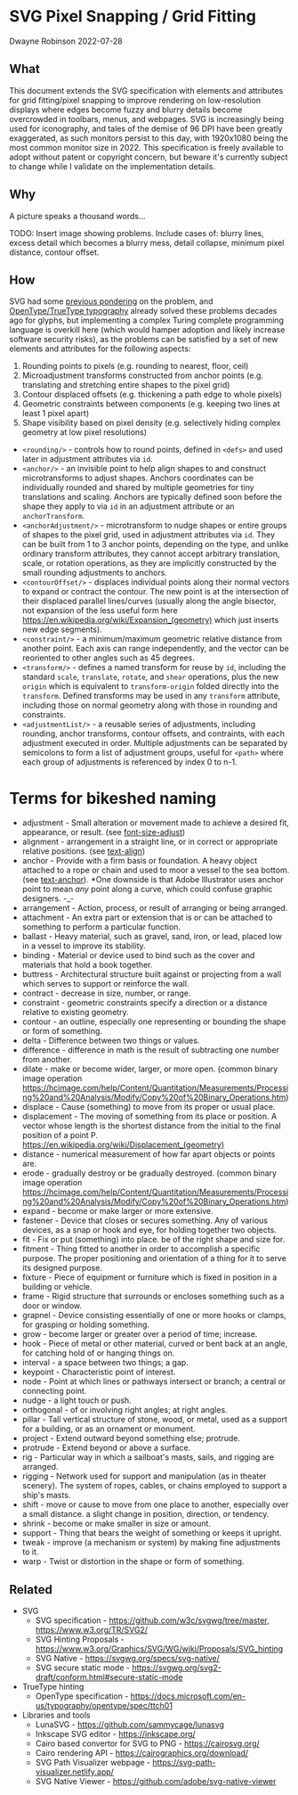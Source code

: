 # SVG Pixel Snapping / Grid Fitting

Dwayne Robinson 2022-07-28

## What

This document extends the SVG specification with elements and attributes for grid fitting/pixel snapping to improve rendering on low-resolution displays where edges become fuzzy and blurry details become overcrowded in toolbars, menus, and webpages. SVG is increasingly being used for iconography, and tales of the demise of 96 DPI have been greatly exaggerated, as such monitors persist to this day, with 1920x1080 being the most common monitor size in 2022. This specification is freely available to adopt without patent or copyright concern, but beware it's currently subject to change while I validate on the implementation details.

## Why

A picture speaks a thousand words...

TODO: Insert image showing problems. Include cases of: blurry lines, excess detail which becomes a blurry mess, detail collapse, minimum pixel distance, contour offset.

## How

SVG had some [previous pondering](https://www.w3.org/Graphics/SVG/WG/wiki/Proposals/SVG_hinting) on the problem, and [OpenType/TrueType typography](https://docs.microsoft.com/en-us/typography/opentype/spec/ttch01) already solved these problems decades ago for glyphs, but implementing a complex Turing complete programming language is overkill here (which would hamper adoption and likely increase software security risks), as the problems can be satisfied by a set of new elements and attributes for the following aspects:

1. Rounding points to pixels (e.g. rounding to nearest, floor, ceil)
2. Microadjustment transforms constructed from anchor points (e.g. translating and stretching entire shapes to the pixel grid)
3. Contour displaced offsets (e.g. thickening a path edge to whole pixels)
4. Geometric constraints between components (e.g. keeping two lines at least 1 pixel apart)
5. Shape visibility based on pixel density (e.g. selectively hiding complex geometry at low pixel resolutions)

- `<rounding/>` - controls how to round points, defined in `<defs>` and used later in adjustment attributes via `id`.
- `<anchor/>` - an invisible point to help align shapes to and construct microtransforms to adjust shapes. Anchors coordinates can be individually rounded and shared by multiple geometries for tiny translations and scaling. Anchors are typically defined soon before the shape they apply to via `id` in an adjustment attribute or an `anchorTransform`.
- `<anchorAdjustment/>` - microtransform to nudge shapes or entire groups of shapes to the pixel grid, used in adjustment attributes via `id`. They can be built from 1 to 3 anchor points, depending on the type, and unlike ordinary transform attributes, they cannot accept arbitrary translation, scale, or rotation operations, as they are implicitly constructed by the small rounding adjustments to anchors.
- `<contourOffset/>` - displaces individual points along their normal vectors to expand or contract the contour. The new point is at the intersection of their displaced parallel lines/curves (usually along the angle bisector, not expansion of the less useful form here https://en.wikipedia.org/wiki/Expansion_(geometry) which just inserts new edge segments).
- `<constraint/>` - a minimum/maximum geometric relative distance from another point. Each axis can range independently, and the vector can be reoriented to other angles such as 45 degrees.
- `<transform/>` - defines a named transform for reuse by `id`, including the standard `scale`, `translate`, `rotate`, and `shear` operations, plus the new `origin` which is equivalent to `transform-origin` folded directly into the `transform`. Defined transforms may be used in any `transform` attribute, including those on normal geometry along with those in rounding and constraints.
- `<adjustmentList/>` - a reusable series of adjustments, including rounding, anchor transforms, contour offsets, and contraints, with each adjustment executed in order. Multiple adjustments can be separated by semicolons to form a list of adjustment groups, useful for `<path>` where each group of adjustments is referenced by index 0 to n-1. 

# Terms for bikeshed naming

- adjustment - Small alteration or movement made to achieve a desired fit, appearance, or result. (see [font-size-adjust](https://developer.mozilla.org/en-US/docs/Web/CSS/font-size-adjust))
- alignment - arrangement in a straight line, or in correct or appropriate relative positions. (see [text-align](https://developer.mozilla.org/en-US/docs/Web/CSS/text-align))
- anchor - Provide with a firm basis or foundation. A heavy object attached to a rope or chain and used to moor a vessel to the sea bottom. (see [text-anchor](https://developer.mozilla.org/en-US/docs/Web/SVG/Attribute/text-anchor)). *One downside is that Adobe Illustrator uses anchor point to mean *any* point along a curve, which could confuse graphic designers. -_-
- arrangement - Action, process, or result of arranging or being arranged.
- attachment - An extra part or extension that is or can be attached to something to perform a particular function.
- ballast - Heavy material, such as gravel, sand, iron, or lead, placed low in a vessel to improve its stability.
- binding - Material or device used to bind such as the cover and materials that hold a book together.
- buttress - Architectural structure built against or projecting from a wall which serves to support or reinforce the wall.
- contract - decrease in size, number, or range.
- constraint - geometric constraints specify a direction or a distance relative to existing geometry.
- contour - an outline, especially one representing or bounding the shape or form of something.
- delta - Difference between two things or values.
- difference - difference in math is the result of subtracting one number from another.
- dilate - make or become wider, larger, or more open. (common binary image operation https://hcimage.com/help/Content/Quantitation/Measurements/Processing%20and%20Analysis/Modify/Copy%20of%20Binary_Operations.htm)
- displace - Cause (something) to move from its proper or usual place.
- displacement - The moving of something from its place or position. A vector whose length is the shortest distance from the initial to the final position of a point P. https://en.wikipedia.org/wiki/Displacement_(geometry)
- distance - numerical measurement of how far apart objects or points are.
- erode - gradually destroy or be gradually destroyed. (common binary image operation https://hcimage.com/help/Content/Quantitation/Measurements/Processing%20and%20Analysis/Modify/Copy%20of%20Binary_Operations.htm)
- expand - become or make larger or more extensive.
- fastener - Device that closes or secures something. Any of various devices, as a snap or hook and eye, for holding together two objects.
- fit - Fix or put (something) into place. be of the right shape and size for.
- fitment - Thing fitted to another in order to accomplish a specific purpose. The proper positioning and orientation of a thing for it to serve its designed purpose.
- fixture - Piece of equipment or furniture which is fixed in position in a building or vehicle.
- frame - Rigid structure that surrounds or encloses something such as a door or window.
- grapnel - Device consisting essentially of one or more hooks or clamps, for grasping or holding something.
- grow - become larger or greater over a period of time; increase.
- hook - Piece of metal or other material, curved or bent back at an angle, for catching hold of or hanging things on.
- interval - a space between two things; a gap.
- keypoint - Characteristic point of interest.
- node - Point at which lines or pathways intersect or branch; a central or connecting point.
- nudge - a light touch or push.
- orthogonal - of or involving right angles; at right angles.
- pillar - Tall vertical structure of stone, wood, or metal, used as a support for a building, or as an ornament or monument.
- project - Extend outward beyond something else; protrude.
- protrude - Extend beyond or above a surface.
- rig - Particular way in which a sailboat's masts, sails, and rigging are arranged.
- rigging - Network used for support and manipulation (as in theater scenery). The system of ropes, cables, or chains employed to support a ship's masts.
- shift - move or cause to move from one place to another, especially over a small distance. a slight change in position, direction, or tendency.
- shrink - become or make smaller in size or amount.
- support - Thing that bears the weight of something or keeps it upright.
- tweak - improve (a mechanism or system) by making fine adjustments to it.
- warp - Twist or distortion in the shape or form of something.

## Related

- SVG
    - SVG specification - https://github.com/w3c/svgwg/tree/master, https://www.w3.org/TR/SVG2/
    - SVG Hinting Proposals - https://www.w3.org/Graphics/SVG/WG/wiki/Proposals/SVG_hinting
    - SVG Native - https://svgwg.org/specs/svg-native/
    - SVG secure static mode - https://svgwg.org/svg2-draft/conform.html#secure-static-mode
- TrueType hinting
    - OpenType specification - https://docs.microsoft.com/en-us/typography/opentype/spec/ttch01
- Libraries and tools
    - LunaSVG - https://github.com/sammycage/lunasvg
    - Inkscape SVG editor - https://inkscape.org/
    - Cairo based convertor for SVG to PNG - https://cairosvg.org/
    - Cairo rendering API - https://cairographics.org/download/
    - SVG Path Visualizer webpage - https://svg-path-visualizer.netlify.app/
    - SVG Native Viewer - https://github.com/adobe/svg-native-viewer
